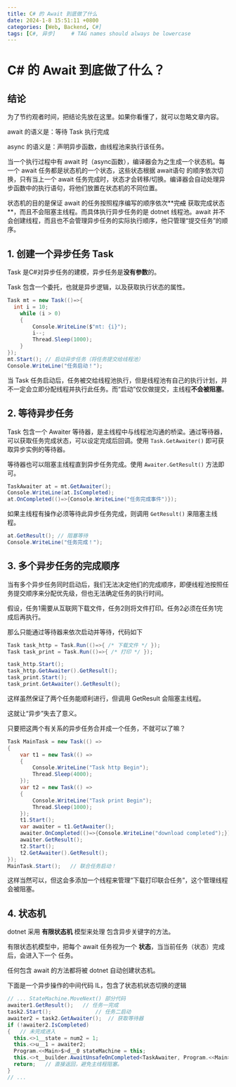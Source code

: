 ```yaml
---
title: C# 的 Await 到底做了什么
date: 2024-1-8 15:51:11 +0800
categories: [Web, Backend, C#]
tags: [C#, 异步]     # TAG names should always be lowercase
---
```

# C# 的 Await 到底做了什么？

## 结论

为了节约观者时间，把结论先放在这里。如果你看懂了，就可以忽略文章内容。

await 的语义是：等待 Task 执行完成

async 的语义是：声明异步函数，由线程池来执行该任务。

当一个执行过程中有 await 时（async函数），编译器会为之生成一个状态机。每一个 await 任务都是状态机的一个状态，这些状态根据 await语句 的顺序依次切换，只有当上一个 await 任务完成时，状态才会转移/切换。编译器会自动处理异步函数中的执行语句，将他们放置在状态机的不同位置。

状态机的目的是保证 await 的任务按照程序编写的顺序依次**~~完成~~ 获取完成状态**，而且不会阻塞主线程。而具体执行异步任务的是 dotnet 线程池。await 并不会创建线程，而且也不会管理异步任务的实际执行顺序，他只管理“提交任务”的顺序。

## 1. 创建一个异步任务 Task

Task 是C#对异步任务的建模，异步任务是**没有参数**的。

Task 包含一个委托，也就是异步逻辑，以及获取执行状态的属性。

```C#
Task mt = new Task(()=>{
  int i = 10;
    while (i > 0)
    {
        Console.WriteLine($"mt: {i}");
        i--;
        Thread.Sleep(1000);
    }
});
mt.Start();	// 启动异步任务（将任务提交给线程池）
Console.WriteLine("任务启动！");
```

当 Task 任务启动后，任务被交给线程池执行，但是线程池有自己的执行计划，并不一定会立即分配线程并执行此任务。而“启动”仅仅做提交，主线程**不会被阻塞**。

## 2. 等待异步任务

Task 包含一个 Awaiter 等待器，是主线程中与线程池沟通的桥梁。通过等待器，可以获取任务完成状态，可以设定完成后回调。使用 `Task.GetAwaiter()` 即可获取异步实例的等待器。

等待器也可以阻塞主线程直到异步任务完成。使用 `Awaiter.GetResult()` 方法即可。

```C#
TaskAwaiter at = mt.GetAwaiter();
Console.WriteLine(at.IsCompleted);
at.OnCompleted(()=>{Console.WriteLine("任务完成事件")});
```

如果主线程有操作必须等待此异步任务完成，则调用 `GetResult()` 来阻塞主线程。

```C#
at.GetResult(); // 阻塞等待
Console.WriteLine("任务完成！");
```

## 3. 多个异步任务的完成顺序

当有多个异步任务同时启动后，我们无法决定他们的完成顺序，即便线程池按照任务提交顺序来分配优先级，但也无法确定任务的执行时间。

假设，任务1需要从互联网下载文件，任务2则将文件打印。任务2必须在任务1完成后再执行。

那么只能通过等待器来依次启动并等待，代码如下

```C#
Task task_http = Task.Run(()=>{ /* 下载文件 */ });
Task task_print = Task.Run(()=>{ /* 打印 */ });

task_http.Start();
task_http.GetAwaiter().GetResult();
task_print.Start();
task_print.GetAwaiter().GetResult();
```

这样虽然保证了两个任务能顺利进行，但调用 GetResult 会阻塞主线程。

这就让“异步”失去了意义。

只要把这两个有关系的异步任务合并成一个任务，不就可以了嘛？

```C#
Task MainTask = new Task(() =>
{
    var t1 = new Task(() =>
    {
        Console.WriteLine("Task http Begin");
        Thread.Sleep(4000);
    });
    var t2 = new Task(() =>
    {
        Console.WriteLine("Task print Begin");
        Thread.Sleep(1000);
    });
    t1.Start();
    var awaiter = t1.GetAwaiter();
    awaiter.OnCompleted(()=>{Console.WriteLine("download completed");});
    awaiter.GetResult();
    t2.Start();
    t2.GetAwaiter().GetResult();
});
MainTask.Start();	// 联合任务启动！
```

这样当然可以，但这会多添加一个线程来管理“下载打印联合任务”，这个管理线程会被阻塞。

## 4. 状态机

dotnet 采用 **有限状态机** 模型来处理 包含异步关键字的方法。

有限状态机模型中，把每个 await 任务视为一个 **状态**，当当前任务（状态）完成后，会进入下一个 任务。

任何包含 await 的方法都将被 dotnet 自动创建状态机。

下面是一个异步操作的中间代码 IL，包含了状态机状态切换的逻辑

```c#
// ... StateMachine.MoveNext() 部分代码
awaiter1.GetResult();	// 任务一完成
task2.Start();				// 任务二启动
awaiter2 = task2.GetAwaiter();	// 获取等待器
if (!awaiter2.IsCompleted)
{	// 未完成进入
  this.<>1__state = num2 = 1;
  this.<>u__1 = awaiter2;
  Program.<<Main>$>d__0 stateMachine = this;
  this.<>t__builder.AwaitUnsafeOnCompleted<TaskAwaiter, Program.<<Main>$>d__0>(ref awaiter2, ref stateMachine);	// 配置 任务二完成后的行为（哪个状态机哪个任务，从而去执行状态转移函数, 就是这个 MoveNext）
  return;	// 直接返回，避免主线程阻塞。
}
// ...
```









